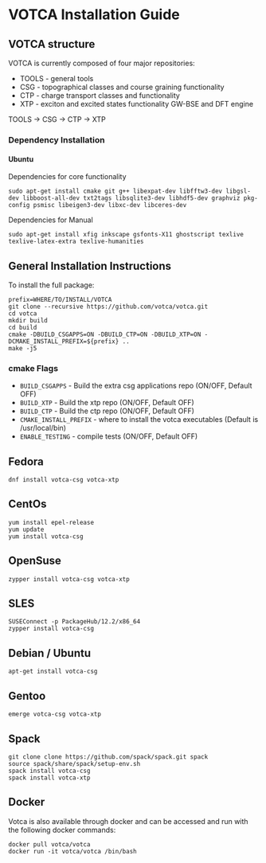 # VOTCA Installation Guide

## VOTCA structure

VOTCA is currently composed of four major repositories:

* TOOLS - general tools 
* CSG - topographical classes and course graining functionality
* CTP - charge transport classes and functionality
* XTP - exciton and excited states functionality GW-BSE and DFT engine

TOOLS -> CSG -> CTP -> XTP

### Dependency Installation
#### Ubuntu
Dependencies for core functionality

    sudo apt-get install cmake git g++ libexpat-dev libfftw3-dev libgsl-dev libboost-all-dev txt2tags libsqlite3-dev libhdf5-dev graphviz pkg-config psmisc libeigen3-dev libxc-dev libceres-dev 

Dependencies for Manual

    sudo apt-get install xfig inkscape gsfonts-X11 ghostscript texlive texlive-latex-extra texlive-humanities

## General Installation Instructions 

To install the full package:

    prefix=WHERE/TO/INSTALL/VOTCA
    git clone --recursive https://github.com/votca/votca.git
    cd votca
    mkdir build
    cd build
    cmake -DBUILD_CSGAPPS=ON -DBUILD_CTP=ON -DBUILD_XTP=ON -DCMAKE_INSTALL_PREFIX=${prefix} ..
    make -j5

### cmake Flags

* `BUILD_CSGAPPS` - Build the extra csg applications repo (ON/OFF, Default OFF)
* `BUILD_XTP` - Build the xtp repo (ON/OFF, Default OFF)
* `BUILD_CTP` - Build the ctp repo (ON/OFF, Default OFF)
* `CMAKE_INSTALL_PREFIX` - where to install the votca executables (Default is /usr/local/bin)
* `ENABLE_TESTING` - compile tests (ON/OFF, Default OFF)

## Fedora

    dnf install votca-csg votca-xtp

## CentOs

    yum install epel-release
    yum update
    yum install votca-csg

## OpenSuse

    zypper install votca-csg votca-xtp
    
## SLES

    SUSEConnect -p PackageHub/12.2/x86_64
    zypper install votca-csg    

## Debian / Ubuntu

    apt-get install votca-csg
    
## Gentoo 

    emerge votca-csg votca-xtp

## Spack

    git clone clone https://github.com/spack/spack.git spack
    source spack/share/spack/setup-env.sh
    spack install votca-csg
    spack install votca-xtp

## Docker 

Votca is also available through docker and can be accessed and run with the following docker commands:

    docker pull votca/votca
    docker run -it votca/votca /bin/bash
    
    

